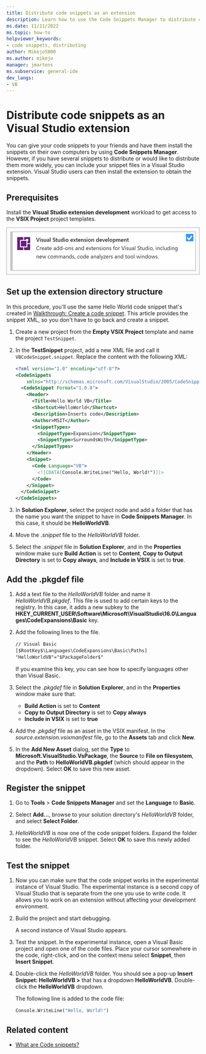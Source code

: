 ```yaml
---
title: Distribute code snippets as an extension
description: Learn how to use the Code Snippets Manager to distribute code snippets to other developers.
ms.date: 11/11/2022
ms.topic: how-to
helpviewer_keywords:
- code snippets, distributing
author: Mikejo5000
ms.author: mikejo
manager: jmartens
ms.subservice: general-ide
dev_langs:
- VB
---
```

# Distribute code snippets as an Visual Studio extension

You can give your code snippets to your friends and have them install the snippets on their own computers by using **Code Snippets Manager**. However, if you have several snippets to distribute or would like to distribute them more widely, you can include your snippet files in a Visual Studio extension. Visual Studio users can then install the extension to obtain the snippets.

## Prerequisites

Install the **Visual Studio extension development** workload to get access to the **VSIX Project** project templates.

![Visual Studio extension development workload](media/vs-2019/extension-development-workload.png)


## Set up the extension directory structure

In this procedure, you'll use the same Hello World code snippet that's created in [Walkthrough: Create a code snippet](../ide/walkthrough-creating-a-code-snippet.md). This article provides the snippet XML, so you don't have to go back and create a snippet.

1. Create a new project from the **Empty VSIX Project** template and name the project `TestSnippet`.

2. In the **TestSnippet** project, add a new XML file and call it `VBCodeSnippet.snippet`. Replace the content with the following XML:

    ```xml
    <?xml version="1.0" encoding="utf-8"?>
    <CodeSnippets
        xmlns="http://schemas.microsoft.com/VisualStudio/2005/CodeSnippet">
      <CodeSnippet Format="1.0.0">
        <Header>
          <Title>Hello World VB</Title>
          <Shortcut>HelloWorld</Shortcut>
          <Description>Inserts code</Description>
          <Author>MSIT</Author>
          <SnippetTypes>
            <SnippetType>Expansion</SnippetType>
            <SnippetType>SurroundsWith</SnippetType>
          </SnippetTypes>
        </Header>
        <Snippet>
          <Code Language="VB">
            <![CDATA[Console.WriteLine("Hello, World!")]]>
          </Code>
        </Snippet>
      </CodeSnippet>
    </CodeSnippets>
    ```

1. In **Solution Explorer**, select the project node and add a folder that has the name you want the snippet to have in **Code Snippets Manager**. In this case, it should be **HelloWorldVB**.

2. Move the *.snippet* file to the *HelloWorldVB* folder.

3. Select the *.snippet* file in **Solution Explorer**, and in the **Properties** window make sure **Build Action** is set to **Content**, **Copy to Output Directory** is set to **Copy always**, and **Include in VSIX** is set to **true**.

## Add the .pkgdef file

1. Add a text file to the *HelloWorldVB* folder and name it *HelloWorldVB.pkgdef*. This file is used to add certain keys to the registry. In this case, it adds a new subkey to the **HKEY_CURRENT_USER\Software\Microsoft\VisualStudio\16.0\Languages\CodeExpansions\Basic** key.

2. Add the following lines to the file.

    ```txt
    // Visual Basic
    [$RootKey$\Languages\CodeExpansions\Basic\Paths]
    "HelloWorldVB"="$PackageFolder$"
    ```

    If you examine this key, you can see how to specify languages other than Visual Basic.

3. Select the *.pkgdef* file in **Solution Explorer**, and in the **Properties** window make sure that:

   - **Build Action** is set to **Content**
   - **Copy to Output Directory** is set to **Copy always**
   - **Include in VSIX** is set to **true**

4. Add the *.pkgdef* file as an asset in the VSIX manifest. In the *source.extension.vsixmanifest* file, go to the **Assets** tab and click **New**.

5. In the **Add New Asset** dialog, set the **Type** to **Microsoft.VisualStudio.VsPackage**, the **Source** to **File on filesystem**, and the **Path** to **HelloWorldVB.pkgdef** (which should appear in the dropdown). Select **OK** to save this new asset.

## Register the snippet

1. Go to **Tools** > **Code Snippets Manager** and set the **Language** to **Basic**.

2. Select **Add...**, browse to your solution directory's *HelloWorldVB* folder, and select **Select Folder**.

3. *HelloWorldVB* is now one of the code snippet folders. Expand the folder to see the *HelloWorldVB* snippet. Select **OK** to save this newly added folder.

## Test the snippet

1. Now you can make sure that the code snippet works in the experimental instance of Visual Studio. The experimental instance is a second copy of Visual Studio that is separate from the one you use to write code. It allows you to work on an extension without affecting your development environment.

2. Build the project and start debugging.

   A second instance of Visual Studio appears.

3. Test the snippet. In the experimental instance, open a Visual Basic project and open one of the code files. Place your cursor somewhere in the code, right-click, and on the context menu select **Snippet**, then **Insert Snippet**.

4. Double-click the *HelloWorldVB* folder. You should see a pop-up **Insert Snippet: HelloWorldVB >** that has a dropdown **HelloWorldVB**. Double-click the **HelloWorldVB** dropdown.

   The following line is added to the code file:

    ```vb
    Console.WriteLine("Hello, World!")
    ```

## Related content

- [What are Code snippets?](../ide/code-snippets.md)
